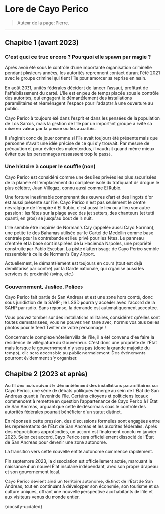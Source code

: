 # Lore de Cayo Perico

> Auteur de la page: Pierre.

---

## Chapitre 1 (avant 2023)

### C'est quoi ce truc encore ? Pourquoi elle spawn par magie ?

Après avoir été sous le contrôle d’une importante organisation criminelle pendant plusieurs années, les autorités reprennent contact durant l'été 2021 avec le groupe criminel qui tient l'île pour amorcer sa reprise en main.

En août 2021, unités fédérales décident de lancer l'assaut, profitant de l'affaiblissement du cartel. L'île est en peu de temps placée sous le contrôle des autorités, qui engagent le démantèlement des installations paramilitaires et réaménagent l'espace pour l'adapter à une ouverture au public.

Cayo Perico à toujours été dans l’esprit et dans les pensées de la population de Los Santos, mais la gestion de l’île par un important groupe a évité sa mise en valeur par la presse ou les autorités.

Il s'agirait donc de jouer comme si l'île avait toujours été présente mais que personne n'avait une idée précise de ce qui s'y trouvait. Par mesure de précaution et pour éviter des malentendus, il vaudrait quand même mieux éviter que les personnages ressassent trop le passé.

### Une histoire à couper le souffle (non)

Cayo Perico est considéré comme une des îles privées les plus sécurisées de la planète et l'emplacement du complexe isolé du trafiquant de drogue le plus célèbre, Juan Villegaz, connu aussi comme El Rubio.

Une fortune inestimable comprenant des œuvres d'art et des lingots d'or est aussi présente sur l’île. Cayo Perico n'est pas seulement le centre névralgique de l'empire d'El Rubio, c'est aussi le lieu ou a lieu son autre passion : les fêtes sur la plage avec des jet setters, des chanteurs (et tutti quanti, en gros) se jusqu'au bout de la nuit.

L’île semble être inspirée de Norman's Cay (appelée aussi Cayo Norman), une petite île des Bahamas utilisée par le Cartel de Medellin comme base centrale pour la contrebande et lieu privé pour les fêtes. Le panneau d'entrée et la base sont inspirées de la Hacienda Napoles, une propriété construite par Pablo Escobar. La piste d’atterrissage de Cayo Perico semble ressembler à celle de Norman's Cay Airport.

Actuellement, le démantèlement est toujours en cours (tout est déjà démilitarisé par contre) par la Garde nationale, qui organise aussi les services de proximité (soins, etc.)

### Gouvernement, Justice, Polices

Cayo Perico fait partie de San Andreas et est une zone hors comté, donc sous juridiction de la SAHP ; le LSSD pourra y
accéder avec l'accord de la SAHP par radio. Sans réponse, la demande est automatiquement acceptée.

Vous pouvez tomber sur des installations militaires, considérez qu'elles sont toutes démilitarisées, vous ne
pouvez rien faire avec, hormis vos plus belles photos pour le feed Twitter de votre personnage !

Concernant le complexe hôtelier/villa de l'île, il a été convenu d'en faire la résidence de villégiature du Gouverneur.
C'est donc une propriété de l'État mais lorsque le gouvernement n'y sera pas (donc la grande majorité du temps),
elle sera accessible au public normalement. Des événements pourront évidemment s'y organiser.

## Chapitre 2 (2023 et après)

Au fil des mois suivant le démantèlement des installations paramilitaires sur Cayo Perico, une série de débats politiques émerge au sein de l'État de San Andreas quant à l'avenir de l'île. Certains citoyens et politiciens locaux commencent à remettre en question l'appartenance de Cayo Perico à l'État de San Andreas, arguant que cette île désormais sous le contrôle des autorités fédérales pourrait bénéficier d'un statut distinct.

En réponse à cette pression, des discussions formelles sont engagées entre les représentants de l'État de San Andreas et les autorités fédérales. Après des négociations approfondies, un accord est finalement conclu en janvier 2023. Selon cet accord, Cayo Perico sera officiellement dissocié de l'État de San Andreas pour devenir une zone autonome.

La transition vers cette nouvelle entité autonome commence rapidement.

Fin septembre 2023, la dissociation est officiellement actée, marquant la naissance d'un nouvel État insulaire indépendant, avec son propre drapeau et son gouvernement local.

Cayo Perico devient ainsi un territoire autonome, distinct de l'État de San Andreas, tout en continuant à développer son économie, son tourisme et sa culture uniques, offrant une nouvelle perspective aux habitants de l'île et aux visiteurs venus du monde entier.

{docsify-updated}